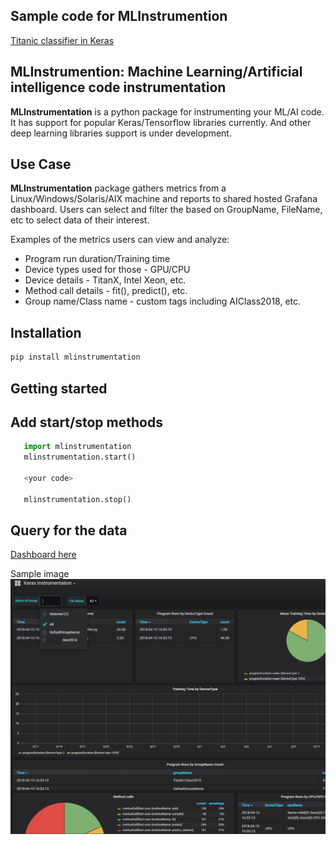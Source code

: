 ## Sample code for MLInstrumention

[Titanic classifier in Keras](https://github.com/mlaicode/kerasTitanic)

## MLInstrumention: Machine Learning/Artificial intelligence code instrumentation

<b>MLInstrumentation</b> is a python package for instrumenting your ML/AI code. It has support for popular Keras/Tensorflow libraries currently. And other deep learning libraries support is under development.

## Use Case
<b>MLInstrumentation</b>  package gathers metrics from a Linux/Windows/Solaris/AIX machine and reports to shared hosted Grafana dashboard. Users can select and filter the based on GroupName, FileName, etc to select data of their interest.

Examples of the metrics users can view and analyze:

* Program run duration/Training time
* Device types used for those - GPU/CPU
* Device details - TitanX, Intel Xeon, etc.
* Method call details - fit(), predict(), etc.
* Group name/Class name - custom tags including AIClass2018, etc.


## Installation
```bash
pip install mlinstrumentation
```

## Getting started

## Add start/stop methods

```python
   import mlinstrumentation
   mlinstrumentation.start()
   
   <your code>
   
   mlinstrumentation.stop()
```

## Query for the data
[Dashboard here](http://bit.ly/mldashboard)

Sample image
![Dashboard ](assets/images/dashsnap.png)

